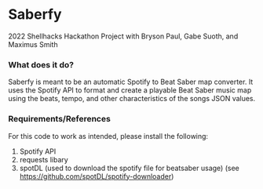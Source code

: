 # Saberfy
2022 Shellhacks Hackathon Project with Bryson Paul, Gabe Suoth, and Maximus Smith


### What does it do?
Saberfy is meant to be an automatic Spotify to Beat Saber map converter. 
It uses the Spotify API to format and create a playable Beat Saber music map using the beats, tempo, and other characteristics of the songs JSON values.

### Requirements/References
For this code to work as intended, please install the following:
  1. Spotify API
  2. requests libary
  1. spotDL (used to download the spotify file for beatsaber usage) (see https://github.com/spotDL/spotify-downloader)

 
